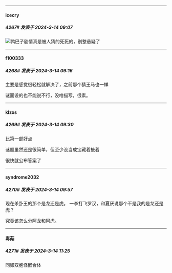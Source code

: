 ﻿
*****

####  icecry  
##### 4267#       发表于 2024-3-14 09:07

<img src="https://static.saraba1st.com/image/smiley/face2017/067.png" referrerpolicy="no-referrer">鸭巴子剧情真是被人猜的死死的，别整悬疑了


*****

####  f100333  
##### 4268#       发表于 2024-3-14 09:16

主要是感觉很轻松就解决了，之前那个猜王马也一样

谜面设的也不能说不行，没啥描写，很素。


*****

####  klzxs  
##### 4269#       发表于 2024-3-14 09:30

比第一部好点

谜题虽然还是很简单，但至少没当成宝藏着掖着

很快就公布答案了


*****

####  syndrome2032  
##### 4270#       发表于 2024-3-14 09:57

现在杀卧王的那个是龙还是虎。
一拳打飞罗汉，和夏厌说那个不是我的是龙还是虎？

究竟该怎么分阿龙和阿虎。


*****

####  毒菇  
##### 4271#       发表于 2024-3-14 11:25

同卵双胞怪嵌合体

